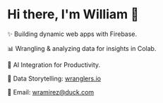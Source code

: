 # Hi there, I'm William 👋

✨ Building dynamic web apps with Firebase.

📊 Wrangling & analyzing data for insights in Colab.

🤖 AI Integration for Productivity.

📝 Data Storytelling: [wranglers.io](https://wranglers.io)

📧 Email: [wramirez@duck.com](mailto:wramirez@duck.com)
